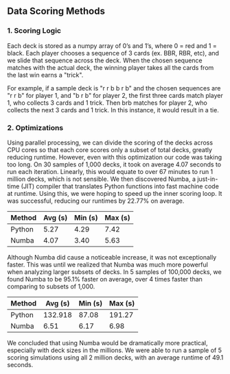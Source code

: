 ## Data Scoring Methods

### 1. Scoring Logic
Each deck is stored as a numpy array of 0’s and 1’s, where 0 = red and 1 = black. Each player chooses a sequence of 3 cards (ex. BBR, RBR, etc), and we slide that sequence across the deck. When the chosen sequence matches with the actual deck, the winning player takes all the cards from the last win earns a "trick".

For example, if a sample deck is "r r b b r b" and the chosen sequences are "r r b" for player 1, and "b r b" for player 2, the first three cards match player 1, who collects 3 cards and 1 trick. Then brb matches for player 2, who collects the next 3 cards and 1 trick. In this instance, it would result in a tie.

### 2. Optimizations
Using parallel processing, we can divide the scoring of the decks across CPU cores so that each core scores only a subset of total decks, greatly reducing runtime. However, even with this optimization our code was taking too long. On 30 samples of 1,000 decks, it took on average 4.07 seconds to run each iteration. Linearly, this would equate to over 67 minutes to run 1 million decks, which is not sensible. We then discovered Numba, a just-in-time (JIT) compiler that translates Python functions into fast machine code at runtime. Using this, we were hoping to speed up the inner scoring loop. It was successful, reducing our runtimes by 22.77% on average.

| Method | Avg (s) | Min (s) | Max (s) |
|--------|---------|---------|---------|
| Python | 5.27    | 4.29    | 7.42    |
| Numba  | 4.07    | 3.40    | 5.63    |


 Although Numba did cause a noticeable increase, it was not exceptionally faster. This was until we realized that Numba was much more powerful when analyzing larger subsets of decks. In 5 samples of 100,000 decks, we found Numba to be 95.1% faster on average, over 4 times faster than comparing to subsets of 1,000. 

| Method | Avg (s)  | Min (s) | Max (s)  |
|--------|----------|---------|----------|
| Python | 132.918  | 87.08   | 191.27   |
| Numba  | 6.51     | 6.17    | 6.98     |

We concluded that using Numba would be dramatically more practical, especially with deck sizes in the millions. We were able to run a sample of 5 scoring simulations using all 2 million decks, with an average runtime of 49.1 seconds.


